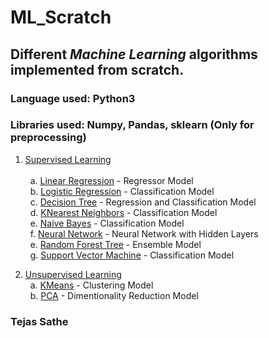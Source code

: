 # ML_Scratch

## Different *Machine Learning* algorithms implemented from scratch.

### Language used: Python3
### Libraries used: Numpy, Pandas, sklearn (Only for preprocessing)

1. [Supervised Learning](https://github.com/tejassathe117/ML_Scratch/tree/master/Supervised_lea)<br>   
&nbsp; a. [Linear Regression](https://github.com/tejassathe117/ML_Scratch/tree/master/Supervised_lea/LInear%20Regression) - Regressor Model <br>
&nbsp; b. [Logistic Regression](https://github.com/tejassathe117/ML_Scratch/tree/master/Supervised_lea/Logistic%20Regression) - Classification Model <br>
&nbsp; c. [Decision Tree](https://github.com/tejassathe117/ML_Scratch/tree/master/Supervised_lea/Decision_Tree) - Regression and Classification Model <br>
&nbsp; d. [KNearest Neighbors](https://github.com/tejassathe117/ML_Scratch/tree/master/Supervised_lea/K_Nearest_Neighbors) - Classification Model <br>
&nbsp; e. [Naive Bayes](https://github.com/tejassathe117/ML_Scratch/tree/master/Supervised_lea/Naive%20Bayes) - Classification Model <br>
&nbsp; f. [Neural Network](https://github.com/tejassathe117/ML_Scratch/tree/master/Supervised_lea/Neural%20Network) - Neural Network with Hidden Layers <br>
&nbsp; e. [Random Forest Tree](https://github.com/tejassathe117/ML_Scratch/tree/master/Supervised_lea/Random%20Forest%20Tree) - Ensemble Model <br>
&nbsp; g. [Support Vector Machine](https://github.com/tejassathe117/ML_Scratch/tree/master/Supervised_lea/Support%20Vector%20Machine) - Classification Model <br>





 
2. [Unsupervised Learning](https://github.com/tejassathe117/ML_Scratch/tree/master/Unsupervised_lea)<br>
&nbsp; a. [KMeans](https://github.com/tejassathe117/ML_Scratch/tree/master/Unsupervised_lea/kmeans.py) - Clustering Model <br>
&nbsp; b. [PCA](https://github.com/tejassathe117/ML_Scratch/tree/master/Unsupervised_lea/Dimentionality_reduction) - Dimentionality Reduction Model <br>


### Tejas Sathe